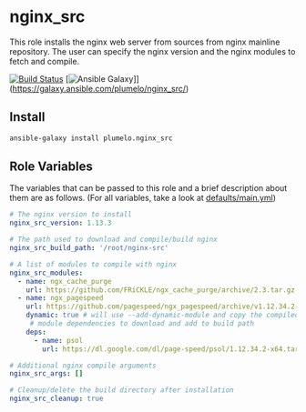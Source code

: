 nginx_src
=====

This role installs the nginx web server from sources from nginx mainline repository. The user can specify
the nginx version and the nginx modules to fetch and compile.

[![Build Status](https://travis-ci.org/plumelo/ansible-role-nginx_src.svg?branch=master)](https://travis-ci.org/plumelo/ansible-role-nginx_src)
[![Ansible Galaxy](https://img.shields.io/badge/style-plumelo.nginx-blue.svg?style=flat&label=role&test=plumelo.nginx)]](https://galaxy.ansible.com/plumelo/nginx_src/)

Install
-------

```sh
ansible-galaxy install plumelo.nginx_src
```

Role Variables
--------------

The variables that can be passed to this role and a brief description about
them are as follows. (For all variables, take a look at [defaults/main.yml](defaults/main.yml))

```yaml
# The nginx version to install
nginx_src_version: 1.13.3

# The path used to download and compile/build nginx 
nginx_src_build_path: '/root/nginx-src'

# A list of modules to compile with nginx
nginx_src_modules:
  - name: ngx_cache_purge
    url: https://github.com/FRiCKLE/ngx_cache_purge/archive/2.3.tar.gz
  - name: ngx_pagespeed
    url: https://github.com/pagespeed/ngx_pagespeed/archive/v1.12.34.2-stable.tar.gz
    dynamic: true # will use --add-dynamic-module and copy the compiled module to nginx installation folder
     # module dependencies to download and add to build path
    deps:
      - name: psol
        url: https://dl.google.com/dl/page-speed/psol/1.12.34.2-x64.tar.gz

# Additional nginx compile arguments
nginx_src_args: []

# Cleanup/delete the build directory after installation
nginx_src_cleanup: true
```
